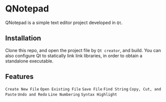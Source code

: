 # QNotepad
QNotepad is a simple text editor project developed in `Qt`.

## Installation
Clone this repo, and open the project file by `Qt creator`, and build.
You can also configure Qt to statically link link libraries,
in order to obtain a standalone executable.

## Features
`Create New File`
`Open Existing File`
`Save File`
`Find String`
`Copy, Cut, and Paste`
`Undo and Redo`
`Line Numbering`
`Syntax Highlight`
